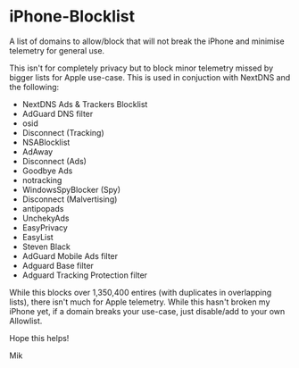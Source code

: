 # iPhone-Blocklist
A list of domains to allow/block that will not break the iPhone and minimise telemetry for general use. 

This isn't for completely privacy but to block minor telemetry missed by bigger lists for Apple use-case.
This is used in conjuction with NextDNS and the following:
- NextDNS Ads & Trackers Blocklist
- AdGuard DNS filter
- osid
- Disconnect (Tracking)
- NSABlocklist
- AdAway
- Disconnect (Ads)
- Goodbye Ads
- notracking
- WindowsSpyBlocker (Spy)
- Disconnect (Malvertising)
- antipopads
- UnchekyAds
- EasyPrivacy
- EasyList
- Steven Black
- AdGuard Mobile Ads filter
- Adguard Base filter
- Adguard Tracking Protection filter

While this blocks over 1,350,400 entires (with duplicates in overlapping lists), there isn't much for Apple telemetry.
While this hasn't broken my iPhone yet, if a domain breaks your use-case, just disable/add to your own Allowlist.

Hope this helps!

Mik
